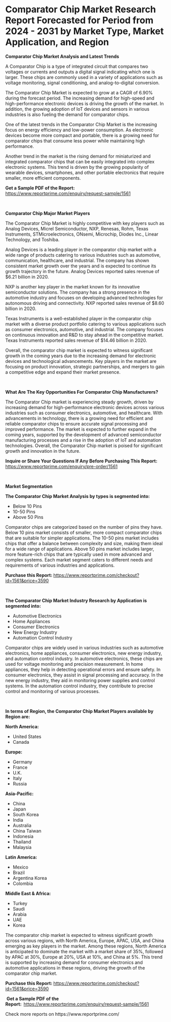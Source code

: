 <p><h1>Comparator Chip Market Research Report Forecasted for Period from 2024 -  2031 by Market Type, Market Application, and Region</h1></p><p><strong>Comparator Chip Market Analysis and Latest Trends</strong></p>
<p><p>A Comparator Chip is a type of integrated circuit that compares two voltages or currents and outputs a digital signal indicating which one is larger. These chips are commonly used in a variety of applications such as voltage monitoring, signal conditioning, and analog-to-digital conversion.</p><p>The Comparator Chip Market is expected to grow at a CAGR of 6.90% during the forecast period. The increasing demand for high-speed and high-performance electronic devices is driving the growth of the market. In addition, the growing adoption of IoT devices and sensors in various industries is also fueling the demand for comparator chips.</p><p>One of the latest trends in the Comparator Chip Market is the increasing focus on energy efficiency and low-power consumption. As electronic devices become more compact and portable, there is a growing need for comparator chips that consume less power while maintaining high performance.</p><p>Another trend in the market is the rising demand for miniaturized and integrated comparator chips that can be easily integrated into complex electronic systems. This trend is driven by the growing popularity of wearable devices, smartphones, and other portable electronics that require smaller, more efficient components.</p></p>
<p><strong>Get a Sample PDF of the Report:&nbsp;</strong> <a href="https://www.reportprime.com/enquiry/request-sample/1561">https://www.reportprime.com/enquiry/request-sample/1561</a></p>
<p>&nbsp;</p>
<p><strong>Comparator Chip Major Market Players</strong></p>
<p><p>The Comparator Chip Market is highly competitive with key players such as Analog Devices, Micrel Semiconductor, NXP, Renesas, Rohm, Texas Instruments, STMicroelectronics, ONsemi, Microchip, Diodes Inc., Linear Technology, and Toshiba. </p><p>Analog Devices is a leading player in the comparator chip market with a wide range of products catering to various industries such as automotive, communication, healthcare, and industrial. The company has shown consistent market growth over the years and is expected to continue its growth trajectory in the future. Analog Devices reported sales revenue of $6.21 billion in 2020.</p><p>NXP is another key player in the market known for its innovative semiconductor solutions. The company has a strong presence in the automotive industry and focuses on developing advanced technologies for autonomous driving and connectivity. NXP reported sales revenue of $8.60 billion in 2020.</p><p>Texas Instruments is a well-established player in the comparator chip market with a diverse product portfolio catering to various applications such as consumer electronics, automotive, and industrial. The company focuses on continuous innovation and R&D to stay ahead in the competitive market. Texas Instruments reported sales revenue of $14.46 billion in 2020.</p><p>Overall, the comparator chip market is expected to witness significant growth in the coming years due to the increasing demand for electronic devices and technological advancements. Key players in the market are focusing on product innovation, strategic partnerships, and mergers to gain a competitive edge and expand their market presence.</p></p>
<p>&nbsp;</p>
<p><strong>What Are The Key Opportunities For Comparator Chip Manufacturers?</strong></p>
<p><p>The Comparator Chip market is experiencing steady growth, driven by increasing demand for high-performance electronic devices across various industries such as consumer electronics, automotive, and healthcare. With advancements in technology, there is a growing need for efficient and reliable comparator chips to ensure accurate signal processing and improved performance. The market is expected to further expand in the coming years, supported by the development of advanced semiconductor manufacturing processes and a rise in the adoption of IoT and automation technologies. Overall, the Comparator Chip market is poised for significant growth and innovation in the future.</p></p>
<p><strong>Inquire or Share Your Questions If Any Before Purchasing This Report:</strong> <a href="https://www.reportprime.com/enquiry/pre-order/1561">https://www.reportprime.com/enquiry/pre-order/1561</a></p>
<p>&nbsp;</p>
<p><strong>Market Segmentation</strong></p>
<p><strong>The Comparator Chip Market Analysis by types is segmented into:</strong></p>
<p><ul><li>Below 10 Pins</li><li>10-50 Pins</li><li>Above 50 Pins</li></ul></p>
<p><p>Comparator chips are categorized based on the number of pins they have. Below 10 pins market consists of smaller, more compact comparator chips that are suitable for simpler applications. The 10-50 pins market includes chips that offer a balance between complexity and size, making them ideal for a wide range of applications. Above 50 pins market includes larger, more feature-rich chips that are typically used in more advanced and complex systems. Each market segment caters to different needs and requirements of various industries and applications.</p></p>
<p><strong>Purchase this Report:&nbsp;</strong><a href="https://www.reportprime.com/checkout?id=1561&price=3590">https://www.reportprime.com/checkout?id=1561&price=3590</a></p>
<p>&nbsp;</p>
<p><strong>The Comparator Chip Market Industry Research by Application is segmented into:</strong></p>
<p><ul><li>Automotive Electronics</li><li>Home Appliances</li><li>Consumer Electronics</li><li>New Energy Industry</li><li>Automation Control Industry</li></ul></p>
<p><p>Comparator chips are widely used in various industries such as automotive electronics, home appliances, consumer electronics, new energy industry, and automation control industry. In automotive electronics, these chips are used for voltage monitoring and precision measurement. In home appliances, they help in detecting operational errors and ensure safety. In consumer electronics, they assist in signal processing and accuracy. In the new energy industry, they aid in monitoring power supplies and control systems. In the automation control industry, they contribute to precise control and monitoring of various processes.</p></p>
<p>&nbsp;</p>
<p><strong>In terms of Region, the Comparator Chip Market Players available by Region are:</strong></p>
<p>
    <p> <strong> North America: </strong>
        <ul>
            <li>United States</li>
            <li>Canada</li>
        </ul>
        </p> 
    <p> <strong> Europe: </strong>
        <ul>
            <li>Germany</li>
            <li>France</li>
            <li>U.K.</li>
            <li>Italy</li>
            <li>Russia</li>
        </ul>
        </p> 
    <p> <strong> Asia-Pacific: </strong>
        <ul>
            <li>China</li>
            <li>Japan</li>
            <li>South Korea</li>
            <li>India</li>
            <li>Australia</li>
            <li>China Taiwan</li>
            <li>Indonesia</li>
            <li>Thailand</li>
            <li>Malaysia</li>
        </ul>
        </p> 
    <p> <strong> Latin America: </strong>
        <ul>
            <li>Mexico</li>
            <li>Brazil</li>
            <li>Argentina Korea</li>
            <li>Colombia</li>
        </ul>
        </p> 
    <p> <strong> Middle East & Africa: </strong>
        <ul>
            <li>Turkey</li>
            <li>Saudi</li>
            <li>Arabia</li>
            <li>UAE</li>
            <li>Korea</li>
        </ul>
    </p>
    </p>
<p><p>The comparator chip market is expected to witness significant growth across various regions, with North America, Europe, APAC, USA, and China emerging as key players in the market. Among these regions, North America is anticipated to dominate the market with a market share of 35%, followed by APAC at 30%, Europe at 20%, USA at 10%, and China at 5%. This trend is supported by increasing demand for consumer electronics and automotive applications in these regions, driving the growth of the comparator chip market.</p></p>
<p><strong>Purchase this Report: </strong><a href="https://www.reportprime.com/checkout?id=1561&price=3590">https://www.reportprime.com/checkout?id=1561&price=3590</a></p>
<p>&nbsp;<strong>Get a Sample PDF of the Report:&nbsp;&nbsp;</strong><a href="https://www.reportprime.com/enquiry/request-sample/1561">https://www.reportprime.com/enquiry/request-sample/1561</a></p>
<p><strong></strong></p>
<p>Check more reports on https://www.reportprime.com/</p>